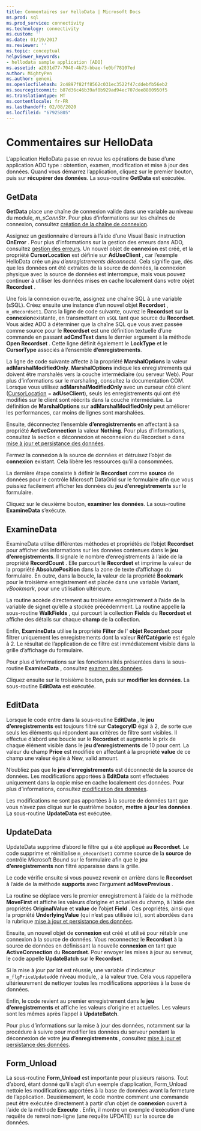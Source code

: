 ```yaml
---
title: Commentaires sur HelloData | Microsoft Docs
ms.prod: sql
ms.prod_service: connectivity
ms.technology: connectivity
ms.custom: ''
ms.date: 01/19/2017
ms.reviewer: ''
ms.topic: conceptual
helpviewer_keywords:
- hellodata sample application [ADO]
ms.assetid: a2831d77-7040-4b73-bbae-fe0bf78107ed
author: MightyPen
ms.author: genemi
ms.openlocfilehash: 2c4897f82ff8562c031ec3522f47cddebfb56eb2
ms.sourcegitcommit: b87d36c46b39af8b929ad94ec707dee8800950f5
ms.translationtype: MT
ms.contentlocale: fr-FR
ms.lasthandoff: 02/08/2020
ms.locfileid: "67925805"
---
```

# <a name="comments-on-hellodata"></a>Commentaires sur HelloData
L’application HelloData passe en revue les opérations de base d’une application ADO type : obtention, examen, modification et mise à jour des données. Quand vous démarrez l’application, cliquez sur le premier bouton, puis sur **récupérer des données**. La sous-routine **GetData** est exécutée.  
  
## <a name="getdata"></a>GetData  
 **GetData** place une chaîne de connexion valide dans une variable au niveau du module, *m_sConnStr*. Pour plus d’informations sur les chaînes de connexion, consultez [création de la chaîne de connexion](../../../ado/guide/data/creating-a-connection-string.md).  
  
 Assignez un gestionnaire d’erreurs à l’aide d’une Visual Basic instruction **OnError** . Pour plus d’informations sur la gestion des erreurs dans ADO, consultez [gestion des erreurs](../../../ado/guide/data/error-handling.md). Un nouvel objet de **connexion** est créé, et la propriété **CursorLocation** est définie sur **AdUseClient** , car l’exemple HelloData crée un *jeu d’enregistrements déconnecté*. Cela signifie que, dès que les données ont été extraites de la source de données, la connexion physique avec la source de données est interrompue, mais vous pouvez continuer à utiliser les données mises en cache localement dans votre objet **Recordset** .  
  
 Une fois la connexion ouverte, assignez une chaîne SQL à une variable (sSQL). Créez ensuite une instance d’un nouvel objet **Recordset** , `m_oRecordset1`. Dans la ligne de code suivante, ouvrez le **Recordset** sur la **connexion**existante, en transmettant en `sSQL` tant que source du **Recordset**. Vous aidez ADO à déterminer que la chaîne SQL que vous avez passée comme source pour le **Recordset** est une définition textuelle d’une commande en passant **adCmdText** dans le dernier argument à la méthode **Open Recordset** . Cette ligne définit également le **LockType** et le **CursorType** associés à l’ensemble **d’enregistrements**.  
  
 La ligne de code suivante affecte à la propriété **MarshalOptions** la valeur **adMarshalModifiedOnly**. **MarshalOptions** indique les enregistrements qui doivent être marshalés vers la couche intermédiaire (ou serveur Web). Pour plus d’informations sur le marshaling, consultez la documentation COM. Lorsque vous utilisez **adMarshalModifiedOnly** avec un curseur côté client ([CursorLocation](../../../ado/reference/ado-api/cursorlocation-property-ado.md) = **adUseClient**), seuls les enregistrements qui ont été modifiés sur le client sont réécrits dans la couche intermédiaire. La définition de **MarshalOptions** sur **adMarshalModifiedOnly** peut améliorer les performances, car moins de lignes sont marshalées.  
  
 Ensuite, déconnectez l’ensemble **d’enregistrements** en affectant à sa propriété **ActiveConnection** la valeur **Nothing**. Pour plus d’informations, consultez la section « déconnexion et reconnexion du Recordset » dans [mise à jour et persistance des données](../../../ado/guide/data/updating-and-persisting-data.md).  
  
 Fermez la connexion à la source de données et détruisez l’objet de **connexion** existant. Cela libère les ressources qu’il a consommées.  
  
 La dernière étape consiste à définir le **Recordset** comme **source** de données pour le contrôle Microsoft DataGrid sur le formulaire afin que vous puissiez facilement afficher les données du **jeu d’enregistrements** sur le formulaire.  
  
 Cliquez sur le deuxième bouton, **examiner les données**. La sous-routine **ExamineData** s’exécute.  
  
## <a name="examinedata"></a>ExamineData  
 ExamineData utilise différentes méthodes et propriétés de l’objet **Recordset** pour afficher des informations sur les données contenues dans le **jeu d’enregistrements**. Il signale le nombre d’enregistrements à l’aide de la propriété **RecordCount** . Elle parcourt le **Recordset** et imprime la valeur de la propriété **AbsolutePosition** dans la zone de texte d’affichage du formulaire. En outre, dans la boucle, la valeur de la propriété **Bookmark** pour le troisième enregistrement est placée dans une variable Variant, *vBookmark*, pour une utilisation ultérieure.  
  
 La routine accède directement au troisième enregistrement à l’aide de la variable de signet qu’elle a stockée précédemment. La routine appelle la sous-routine **WalkFields** , qui parcourt la collection **Fields** du **Recordset** et affiche des détails sur chaque **champ** de la collection.  
  
 Enfin, **ExamineData** utilise la propriété **Filter** de l' **objet Recordset** pour filtrer uniquement les enregistrements dont la valeur **RéfCatégorie** est égale à 2. Le résultat de l’application de ce filtre est immédiatement visible dans la grille d’affichage du formulaire.  
  
 Pour plus d’informations sur les fonctionnalités présentées dans la sous-routine **ExamineData** , consultez [examen des données](../../../ado/guide/data/examining-data.md).  
  
 Cliquez ensuite sur le troisième bouton, puis sur **modifier les données**. La sous-routine **EditData** est exécutée.  
  
## <a name="editdata"></a>EditData  
 Lorsque le code entre dans la sous-routine **EditData** , le **jeu d’enregistrements** est toujours filtré sur **CategoryID** égal à 2, de sorte que seuls les éléments qui répondent aux critères de filtre sont visibles. Il effectue d’abord une boucle sur le **Recordset** et augmente le prix de chaque élément visible dans le **jeu d’enregistrements** de 10 pour cent. La valeur du champ **Price** est modifiée en affectant à la propriété **value** de ce champ une valeur égale à New, valid amount.  
  
 N’oubliez pas que le **jeu d’enregistrements** est déconnecté de la source de données. Les modifications apportées à **EditData** sont effectuées uniquement dans la copie mise en cache localement des données. Pour plus d’informations, consultez [modification des données](../../../ado/guide/data/editing-data.md).  
  
 Les modifications ne sont pas apportées à la source de données tant que vous n’avez pas cliqué sur le quatrième bouton, **mettre à jour les données**. La sous-routine **UpdateData** est exécutée.  
  
## <a name="updatedata"></a>UpdateData  
 UpdateData supprime d’abord le filtre qui a été appliqué au **Recordset**. Le code supprime et réinitialise `m_oRecordset1` comme source de la **source** de contrôle Microsoft Bound sur le formulaire afin que le **jeu d’enregistrements** non filtré apparaisse dans la grille.  
  
 Le code vérifie ensuite si vous pouvez revenir en arrière dans le **Recordset** à l’aide de la méthode **supports** avec l’argument **adMovePrevious** .  
  
 La routine se déplace vers le premier enregistrement à l’aide de la méthode **MoveFirst** et affiche les valeurs d’origine et actuelles du champ, à l’aide des propriétés **OriginalValue** et **value** de l’objet **Field** . Ces propriétés, ainsi que la propriété **UnderlyingValue** (qui n’est pas utilisée ici), sont abordées dans la rubrique [mise à jour et persistance des données](../../../ado/guide/data/updating-and-persisting-data.md).  
  
 Ensuite, un nouvel objet de **connexion** est créé et utilisé pour rétablir une connexion à la source de données. Vous reconnectez le **Recordset** à la source de données en définissant la nouvelle **connexion** en tant que **ActiveConnection** du **Recordset**. Pour envoyer les mises à jour au serveur, le code appelle **UpdateBatch** sur le **Recordset**.  
  
 Si la mise à jour par lot est réussie, une variable d’indicateur `m_flgPriceUpdated`de niveau module,, a la valeur true. Cela vous rappellera ultérieurement de nettoyer toutes les modifications apportées à la base de données.  
  
 Enfin, le code revient au premier enregistrement dans le **jeu d’enregistrements** et affiche les valeurs d’origine et actuelles. Les valeurs sont les mêmes après l’appel à **UpdateBatch**.  
  
 Pour plus d’informations sur la mise à jour des données, notamment sur la procédure à suivre pour modifier les données du serveur pendant la déconnexion de votre **jeu d’enregistrements** , consultez [mise à jour et persistance des données](../../../ado/guide/data/updating-and-persisting-data.md).  
  
## <a name="form_unload"></a>Form_Unload  
 La sous-routine **Form_Unload** est importante pour plusieurs raisons. Tout d’abord, étant donné qu’il s’agit d’un exemple d’application, Form_Unload nettoie les modifications apportées à la base de données avant la fermeture de l’application. Deuxièmement, le code montre comment une commande peut être exécutée directement à partir d’un objet de **connexion** ouvert à l’aide de la méthode **Execute** . Enfin, il montre un exemple d’exécution d’une requête de renvoi non-ligne (une requête UPDATE) sur la source de données.
